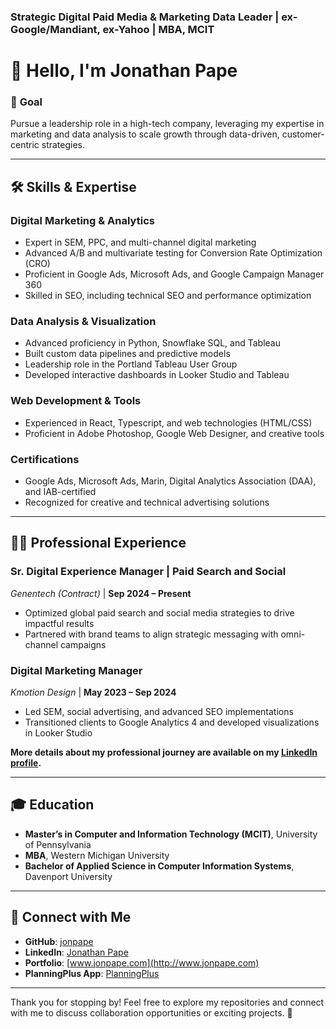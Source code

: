 ### Strategic Digital Paid Media & Marketing Data Leader | ex-Google/Mandiant, ex-Yahoo | MBA, MCIT

# 👋 Hello, I'm Jonathan Pape

### 🎯 **Goal**
Pursue a leadership role in a high-tech company, leveraging my expertise in marketing and data analysis to scale growth through data-driven, customer-centric strategies.

---

## 🛠 **Skills & Expertise**

### **Digital Marketing & Analytics**
- Expert in SEM, PPC, and multi-channel digital marketing
- Advanced A/B and multivariate testing for Conversion Rate Optimization (CRO)
- Proficient in Google Ads, Microsoft Ads, and Google Campaign Manager 360
- Skilled in SEO, including technical SEO and performance optimization

### **Data Analysis & Visualization**
- Advanced proficiency in Python, Snowflake SQL, and Tableau
- Built custom data pipelines and predictive models
- Leadership role in the Portland Tableau User Group
- Developed interactive dashboards in Looker Studio and Tableau

### **Web Development & Tools**
- Experienced in React, Typescript, and web technologies (HTML/CSS)
- Proficient in Adobe Photoshop, Google Web Designer, and creative tools

### **Certifications**
- Google Ads, Microsoft Ads, Marin, Digital Analytics Association (DAA), and IAB-certified
- Recognized for creative and technical advertising solutions

---

## 👨‍💼 **Professional Experience**

### **Sr. Digital Experience Manager | Paid Search and Social**  
*Genentech (Contract)* | **Sep 2024 – Present**  
- Optimized global paid search and social media strategies to drive impactful results  
- Partnered with brand teams to align strategic messaging with omni-channel campaigns  

### **Digital Marketing Manager**  
*Kmotion Design* | **May 2023 – Sep 2024**  
- Led SEM, social advertising, and advanced SEO implementations  
- Transitioned clients to Google Analytics 4 and developed visualizations in Looker Studio  

**More details about my professional journey are available on my [LinkedIn profile](https://www.linkedin.com/in/jonpape/).**

---

## 🎓 **Education**
- **Master’s in Computer and Information Technology (MCIT)**, University of Pennsylvania  
- **MBA**, Western Michigan University  
- **Bachelor of Applied Science in Computer Information Systems**, Davenport University  

---

## 🔗 **Connect with Me**
- **GitHub**: [jonpape](https://github.com/jonpape)  
- **LinkedIn**: [Jonathan Pape](https://www.linkedin.com/in/jonpape/)  
- **Portfolio**: [www.jonpape.com](http://www.jonpape.com)
- **PlanningPlus App**: [PlanningPlus](https://planningplus.app/)

---

Thank you for stopping by! Feel free to explore my repositories and connect with me to discuss collaboration opportunities or exciting projects. 🚀
